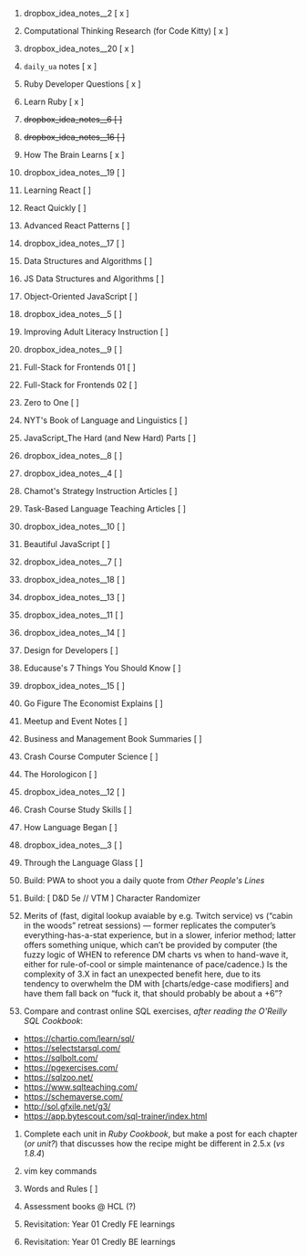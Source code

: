 1. dropbox_idea_notes__2 [ x ]
1. Computational Thinking Research (for Code Kitty) [ x ]
1. dropbox_idea_notes__20 [ x ]
1. `daily_ua` notes [ x ]
1. Ruby Developer Questions [ x ]
1. Learn Ruby [ x ]
1. ~~dropbox_idea_notes__6 [ ]~~
1. ~~dropbox_idea_notes__16 [ ]~~
1. How The Brain Learns [ x ]

1. dropbox_idea_notes__19 [ ]

1. Learning React [ ]
1. React Quickly [ ]
1. Advanced React Patterns [ ]

1. dropbox_idea_notes__17 [ ]

1. Data Structures and Algorithms [ ]
1. JS Data Structures and Algorithms [ ]
1. Object-Oriented JavaScript [ ]

1. dropbox_idea_notes__5 [ ]

1. Improving Adult Literacy Instruction [ ]

1. dropbox_idea_notes__9 [ ]

1. Full-Stack for Frontends 01 [ ]
1. Full-Stack for Frontends 02 [ ]

1. Zero to One [ ]

1. NYT's Book of Language and Linguistics [ ]

1. JavaScript_The Hard (and New Hard) Parts [ ]

1. dropbox_idea_notes__8 [ ]
1. dropbox_idea_notes__4 [ ]

1. Chamot's Strategy Instruction Articles [ ]
1. Task-Based Language Teaching Articles [ ]

1. dropbox_idea_notes__10 [ ]

1. Beautiful JavaScript [ ]

1. dropbox_idea_notes__7 [ ]
1. dropbox_idea_notes__18 [ ]
1. dropbox_idea_notes__13 [ ]
1. dropbox_idea_notes__11 [ ]
1. dropbox_idea_notes__14 [ ]

1. Design for Developers [ ]

1. Educause's 7 Things You Should Know [ ]

1. dropbox_idea_notes__15 [ ]

1. Go Figure The Economist Explains [ ]

1. Meetup and Event Notes [ ]

1. Business and Management Book Summaries [ ]

1. Crash Course Computer Science [ ]

1. The Horologicon [ ]

1. dropbox_idea_notes__12 [ ]

1. Crash Course Study Skills [ ]

1. How Language Began [ ]

1. dropbox_idea_notes__3 [ ]

1. Through the Language Glass [ ]

1. Build: PWA to shoot you a daily quote from _Other People's Lines_

1. Build: [ D&D 5e // VTM ] Character Randomizer

1. Merits of (fast, digital lookup avaiable by e.g. Twitch service) vs (“cabin in the woods” retreat sessions) — former replicates the computer’s everything-has-a-stat experience, but in a slower, inferior method; latter offers something unique, which can’t be provided by computer (the fuzzy logic of WHEN to reference DM charts vs when to hand-wave it, either for rule-of-cool or simple maintenance of pace/cadence.) Is the complexity of 3.X in fact an unexpected benefit here, due to its tendency to overwhelm the DM with [charts/edge-case modifiers] and have them fall back on “fuck it, that should probably be about a +6”?

1. Compare and contrast online SQL exercises, _after reading the O'Reilly SQL Cookbook_:
  * https://chartio.com/learn/sql/
  * https://selectstarsql.com/
  * https://sqlbolt.com/
  * https://pgexercises.com/
  * https://sqlzoo.net/
  * https://www.sqlteaching.com/
  * https://schemaverse.com/
  * http://sol.gfxile.net/g3/
  * https://app.bytescout.com/sql-trainer/index.html

1. Complete each unit in _Ruby Cookbook_, but make a post for each chapter (_or unit?_) that discusses how the recipe might be different in 2.5.x (_vs 1.8.4_)

1. vim key commands

1. Words and Rules [ ]

1. Assessment books @ HCL (?)

1. Revisitation: Year 01 Credly FE learnings
1. Revisitation: Year 01 Credly BE learnings

